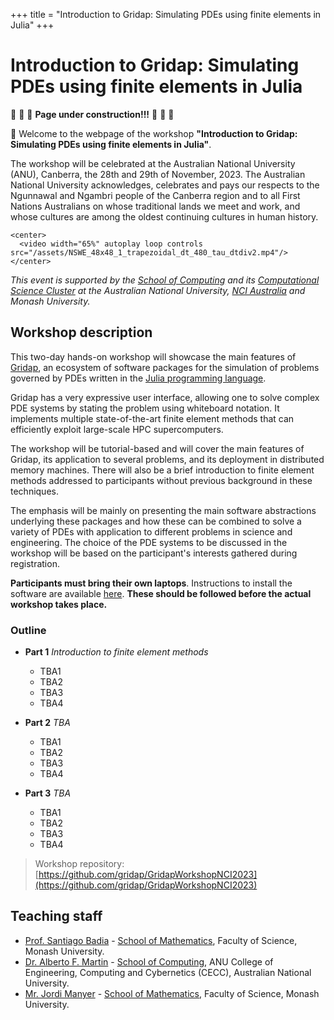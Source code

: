 +++
title = "Introduction to Gridap: Simulating PDEs using finite elements in Julia"
+++

# Introduction to Gridap: Simulating PDEs using finite elements in Julia

:construction: :construction: :construction:  **Page under construction!!!**  :construction: :construction: :construction:

🎉 Welcome to the webpage of the workshop **"Introduction to Gridap: Simulating PDEs using finite elements in Julia"**.

The workshop will be celebrated at the Australian National University (ANU), Canberra, 
the 28th and 29th of November, 2023. The Australian National University acknowledges, celebrates and pays 
our respects to the Ngunnawal and Ngambri people of the Canberra region and to all First Nations Australians on whose 
traditional lands we meet and work, and whose cultures are among the oldest continuing cultures in human history.


~~~
<center>
  <video width="65%" autoplay loop controls src="/assets/NSWE_48x48_1_trapezoidal_dt_480_tau_dtdiv2.mp4"/>
</center>
~~~

_This event is supported by the [School of Computing](https://comp.anu.edu.au/) and its [Computational Science Cluster](https://comp.anu.edu.au/research/clusters/computational-science/) at the Australian National University, [NCI Australia](https://nci.org.au/) and Monash University._

## Workshop description

This two-day hands-on workshop will showcase the main features of [Gridap](https://github.com/gridap/Gridap.jl), an ecosystem of software packages for the simulation of problems governed by PDEs
written in the [Julia programming language](http://www.julialang.org/).

Gridap has a very expressive user interface, allowing one to solve complex PDE systems by stating the problem using whiteboard notation. It implements multiple state-of-the-art finite element methods that can efficiently exploit large-scale HPC supercomputers.

The workshop will be tutorial-based and will cover the main features of Gridap, its application to several problems, and its deployment in distributed memory machines. There will also be a brief introduction to finite element methods addressed to participants without previous background in these techniques.

The emphasis will be mainly on presenting the main software abstractions underlying these packages and how these can be combined to solve a variety of PDEs with application to different problems in science and engineering.  The choice of the PDE systems to be discussed in the workshop will be based on the participant's interests gathered during registration.  

**Participants must bring their own laptops**. Instructions to install the software are available [here](/software_install/). **These should
be followed before the actual workshop takes place.**

### Outline
- **Part 1**  _Introduction to finite element methods_
  - TBA1
  - TBA2
  - TBA3
  - TBA4

- **Part 2**  _TBA_
  - TBA1
  - TBA2
  - TBA3
  - TBA4

- **Part 3** _TBA_
  - TBA1
  - TBA2
  - TBA3
  - TBA4


> Workshop repository: [https://github.com/gridap/GridapWorkshopNCI2023](https://github.com/gridap/GridapWorkshopNCI2023)

## Teaching staff
- [Prof. Santiago Badia](https://research.monash.edu/en/persons/santiago-badia) - [School of Mathematics](https://www.monash.edu/science/schools/school-of-mathematics), Faculty of Science, Monash University.
- [Dr. Alberto F. Martin](https://amartinhuertas.github.io/) - [School of Computing](https://comp.anu.edu.au/), ANU College of Engineering, Computing and Cybernetics (CECC), Australian National University.
- [Mr. Jordi Manyer](https://github.com/JordiManyer) - [School of Mathematics](https://www.monash.edu/science/schools/school-of-mathematics), Faculty of Science, Monash University.
